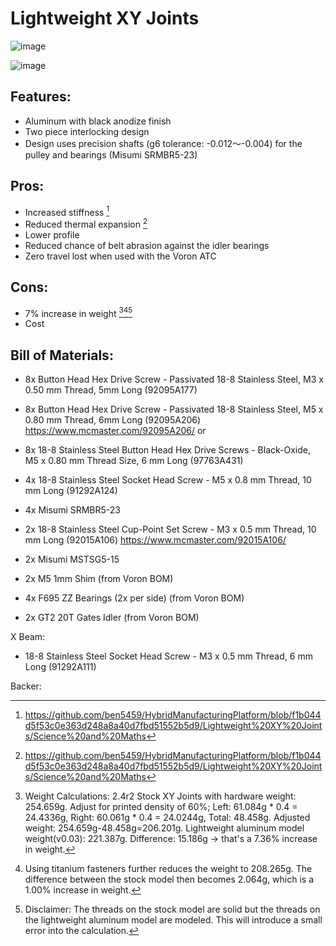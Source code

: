 # Lightweight XY Joints
![image](https://user-images.githubusercontent.com/104525636/180825709-c3f8d177-cb0b-4fe8-80d7-bf65cd441394.png)

![image](https://user-images.githubusercontent.com/104525636/179417942-0a88ca0e-ee5f-4aaa-84ac-57b2c0bef763.png)

## Features:
- Aluminum with black anodize finish
- Two piece interlocking design 
- Design uses precision shafts (g6 tolerance: -0.012～-0.004) for the pulley and bearings (Misumi SRMBR5-23)	

## Pros: 
- Increased stiffness [^1]
- Reduced thermal expansion [^1] 
- Lower profile 
- Reduced chance of belt abrasion against the idler bearings
- Zero travel lost when used with the Voron ATC

## Cons: 
- 7% increase in weight [^2][^3][^4]
- Cost


## Bill of Materials:
- 8x Button Head Hex Drive Screw - Passivated 18-8 Stainless Steel, M3 x 0.50 mm Thread, 5mm Long (92095A177)

- 8x Button Head Hex Drive Screw - Passivated 18-8 Stainless Steel, M5 x 0.80 mm Thread, 6mm Long (92095A206) https://www.mcmaster.com/92095A206/
or
- 8x 18-8 Stainless Steel Button Head Hex Drive Screws - Black-Oxide, M5 x 0.80 mm Thread Size, 6 mm Long (97763A431)

- 4x 18-8 Stainless Steel Socket Head Screw - M5 x 0.8 mm Thread, 10 mm Long (91292A124)
- 4x Misumi SRMBR5-23

- 2x 18-8 Stainless Steel Cup-Point Set Screw - M3 x 0.5 mm Thread, 10 mm Long (92015A106) https://www.mcmaster.com/92015A106/
- 2x Misumi MSTSG5-15

- 2x M5 1mm Shim (from Voron BOM)
- 4x F695 ZZ Bearings (2x per side) (from Voron BOM)
- 2x GT2 20T Gates Idler (from Voron BOM)

X Beam:
- 18-8 Stainless Steel Socket Head Screw - M3 x 0.5 mm Thread, 6 mm Long (91292A111)

Backer:



[^1]: https://github.com/ben5459/HybridManufacturingPlatform/blob/f1b044d5f53c0e363d248a8a40d7fbd51552b5d9/Lightweight%20XY%20Joints/Science%20and%20Maths


[^2]: Weight Calculations: 2.4r2 Stock XY Joints with hardware weight: 254.659g. Adjust for printed density of 60%; Left: 61.084g * 0.4 = 24.4336g, Right: 60.061g * 0.4 = 24.0244g, Total: 48.458g. Adjusted weight: 254.659g-48.458g=206.201g. Lightweight aluminum model weight(v0.03): 221.387g. Difference: 15.186g -> that's a 7.36% increase in weight.

[^3]: Using titanium fasteners further reduces the weight to 208.265g. The difference between the stock model then becomes 2.064g, which is a 1.00% increase in weight.

[^4]: Disclaimer: The threads on the stock model are solid but the threads on the lightweight aluminum model are modeled. This will introduce a small error into the calculation.
